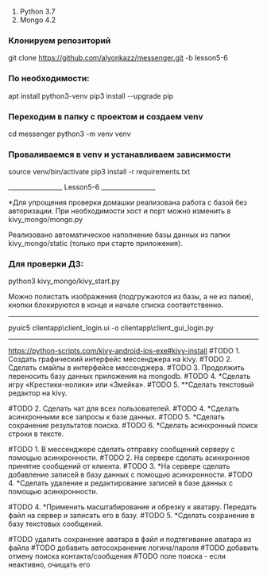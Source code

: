 1. Python 3.7
2. Mongo 4.2

### Клонируем репозиторий ###

git clone https://github.com/alyonkazz/messenger.git -b lesson5-6


### По необходимости: ###

apt install python3-venv
pip3 install --upgrade pip


### Переходим в папку с проектом и создаем venv ###

cd messenger
python3 -m venv venv


### Проваливаемся в venv и устанавливаем зависимости ###

source venv/bin/activate
pip3 install -r requirements.txt




_________________ Lesson5-6 _________________

*Для упрощения проверки домашки реализована работа с базой без авторизации.
При необходимости хост и порт можно изменить в kivy_mongo/mongo.py

Реализовано автоматическое наполнение базы данных из папки kivy_mongo/static (только при старте приложения).


### Для проверки ДЗ: ###

python3 kivy_mongo/kivy_start.py

Можно полистать изображения (подгружаются из базы, а не из папки),
кнопки блокируются в конце и начале списка соответственно.


______________________________________
pyuic5 clientapp\client_login.ui -o clientapp\client_gui_login.py

______________________________________ 

https://python-scripts.com/kivy-android-ios-exe#kivy-install
#TODO 1. Создать графический интерфейс мессенджера на kivy.
#TODO 2. Сделать смайлы в интерфейсе мессенджера.
#TODO 3. Продолжить переносить базу данных приложения на mongodb.
#TODO 4. *Сделать игру «Крестики-нолики» или «Змейка».
#TODO 5. **Сделать текстовый редактор на kivy.

#TODO 2. Сделать чат для всех пользователей.
#TODO 4. *Сделать асинхронными все запросы к базе данных.
#TODO 5. *Сделать сохранение результатов поиска.
#TODO 6. *Сделать асинхронный поиск строки в тексте.

#TODO 1. В мессенджере сделать отправку сообщений серверу с помощью асинхронности.
#TODO 2. На сервере сделать асинхронное принятие сообщений от клиента.
#TODO 3. *На сервере сделать добавление записей в базу данных с помощью асинхронности.
#TODO 4. *Сделать удаление и редактирование записей в базе данных с помощью асинхронности.

#TODO 4. *Применить масштабирование и обрезку к аватару. Передать файл на сервер и записать его в базу.
#TODO 5. *Сделать сохранение в базу текстовых сообщений.

#TODO удалить сохранение аватара в файл и подтягивание аватара из файла
#TODO добавить автосохранение логина/пароля
#TODO добавить отмену поиска контакта/сообщения
#TODO поле поиска - если неактивно, очищать его
